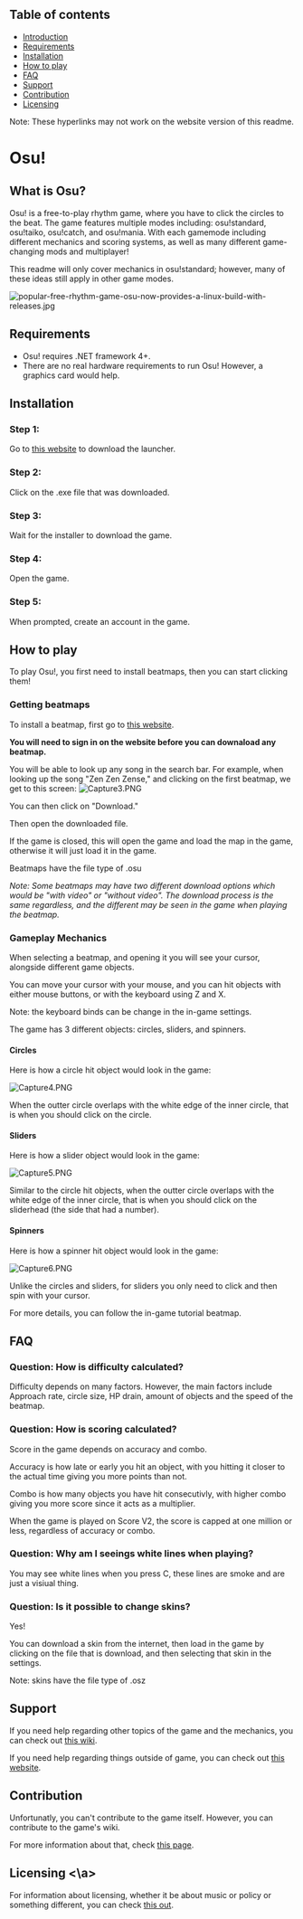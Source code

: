 ## Table of contents

- [Introduction](#Introduction)
- [Requirements](#Requirements)
- [Installation](#Installation)
- [How to play](#How-to-play)
- [FAQ](#FAQ)
- [Support](#Support)
- [Contribution](#Contribution)
- [Licensing](#Licensing)

Note: These hyperlinks may not work on the website version of this readme.

<!-- toc -->
# Osu!
## What is Osu? <a name="Introduction"></a>

Osu! is a free-to-play rhythm game, where you have to click the circles to the beat. The game features multiple modes including: osu!standard, osu!taiko, osu!catch, and osu!mania. 
With each gamemode including different mechanics and scoring systems, as well as many different game-changing mods and multiplayer!

This readme will only cover mechanics in osu!standard; however, many of these ideas still apply in other game modes. 

![popular-free-rhythm-game-osu-now-provides-a-linux-build-with-releases.jpg](https://github.com/Atunez/Atunez.github.io/blob/main/pictures/popular-free-rhythm-game-osu-now-provides-a-linux-build-with-releases.jpg?raw=true)

## Requirements <a name="Requirements"></a>

- Osu! requires .NET framework 4+.
- There are no real hardware requirements to run Osu! However, a graphics card would help.


## Installation <a name="Installation"></a>

### Step 1:
Go to [this website](https://osu.ppy.sh/home/download) to download the launcher.

### Step 2:
Click on the .exe file that was downloaded.

### Step 3:
Wait for the installer to download the game.

### Step 4:
Open the game. 

### Step 5:
When prompted, create an account in the game.

## How to play <a name="How-to-play"></a>

To play Osu!, you first need to install beatmaps, then you can start clicking them!

### Getting beatmaps

To install a beatmap, first go to [this website](https://osu.ppy.sh/beatmapsets). 

**You will need to sign in on the website before you can downaload any beatmap.**

You will be able to look up any song in the search bar. For example, when looking up the song "Zen Zen Zense," and clicking on the first beatmap, we get to this screen:
![Capture3.PNG](https://github.com/Atunez/Atunez.github.io/blob/main/pictures/Capture3.PNG?raw=true)

You can then click on "Download." 

Then open the downloaded file. 

If the game is closed, this will open the game and load the map in the game, otherwise it will just load it in the game. 

Beatmaps have the file type of .osu

*Note: Some beatmaps may have two different download options which would be "with video" or "without video". The download process is the same regardless, and the different may be seen in the game when playing the beatmap.*

### Gameplay Mechanics

When selecting a beatmap, and opening it you will see your cursor, alongside different game objects.

You can move your cursor with your mouse, and you can hit objects with either mouse buttons, or with the keyboard using Z and X. 

Note: the keyboard binds can be change in the in-game settings.

The game has 3 different objects: circles, sliders, and spinners.

#### Circles

Here is how a circle hit object would look in the game:

![Capture4.PNG](https://github.com/Atunez/Atunez.github.io/blob/main/pictures/Capture4.PNG?raw=true)

When the outter circle overlaps with the white edge of the inner circle, that is when you should click on the circle.

#### Sliders

Here is how a slider object would look in the game:

![Capture5.PNG](https://github.com/Atunez/Atunez.github.io/blob/main/pictures/Capture5.PNG?raw=true)

Similar to the circle hit objects, when the outter circle overlaps with the white edge of the inner circle, that is when you should click on the sliderhead (the side that had a number).

#### Spinners

Here is how a spinner hit object would look in the game:

![Capture6.PNG](https://github.com/Atunez/Atunez.github.io/blob/main/pictures/Capture6.PNG?raw=true)

Unlike the circles and sliders, for sliders you only need to click and then spin with your cursor.


For more details, you can follow the in-game tutorial beatmap.

## FAQ <a name="FAQ"></a>

### Question: How is difficulty calculated?

Difficulty depends on many factors. However, the main factors include Approach rate, circle size, HP drain, amount of objects and the speed of the beatmap.

### Question: How is scoring calculated?

Score in the game depends on accuracy and combo.

Accuracy is how late or early you hit an object, with you hitting it closer to the actual time giving you more points than not.

Combo is how many objects you have hit consecutivly, with higher combo giving you more score since it acts as a multiplier.

When the game is played on Score V2, the score is capped at one million or less, regardless of accuracy or combo.

### Question: Why am I seeings white lines when playing?

You may see white lines when you press C, these lines are smoke and are just a visiual thing.

### Question: Is it possible to change skins?

Yes!

You can download a skin from the internet, then load in the game by clicking on the file that is download, and then selecting that skin in the settings.

Note: skins have the file type of .osz

## Support <a name="Support"></a>

If you need help regarding other topics of the game and the mechanics, you can check out [this wiki](https://osu.ppy.sh/help/wiki/Main_Page).

If you need help regarding things outside of game, you can check out [this website](https://osu.ppy.sh/help/wiki/Help_Centre).

## Contribution <a name="Contribution"></a>

Unfortunatly, you can't contribute to the game itself. However, you can contribute to the game's wiki. 

For more information about that, check [this page](https://osu.ppy.sh/help/wiki/osu%21_wiki_Contribution_Guide).

## Licensing <a name="Licensing"><\a>

For information about licensing, whether it be about music or policy or something different, you can check [this out](https://osu.ppy.sh/help/wiki/Legal).
